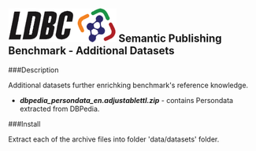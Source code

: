 ![LDBC Logo](ldbc_logo.png)
Semantic Publishing Benchmark - Additional Datasets
---------------------------------------------------

###Description

Additional datasets further enrichking benchmark's reference knowledge.

* ***dbpedia_persondata_en.adjustablettl.zip*** - contains Persondata extracted from DBPedia.

###Install

Extract each of the archive files into folder 'data/datasets' folder.